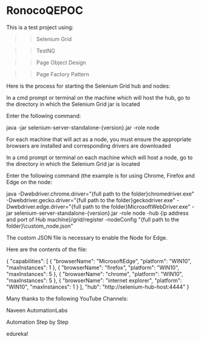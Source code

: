 # RonocoQEPOC
This is a test project using:

>> Selenium Grid

>> TestNG

>> Page Object Design

>> Page Factory Pattern

Here is the process for starting the Selenium Grid hub and nodes:

In a cmd prompt or terminal on the machine which will host the hub, go to the directory in which the Selenium Grid jar is located

Enter the following command:

  java -jar selenium-server-standalone-{version}.jar -role node
  
For each machine that will act as a node, you must ensure the appropriate browsers are installed and corresponding drivers are downloaded

In a cmd prompt or terminal on each machine which will host a node, go to the directory in which the Selenium Grid jar is located

Enter the following command (the example is for using Chrome, Firefox and Edge on the node:

  java -Dwebdriver.chrome.driver="{full path to the folder}chromedriver.exe" -Dwebdriver.gecko.driver="{full path to the folder}geckodriver.exe" -Dwebdriver.edge.driver="{full path to the folder}MicrosoftWebDriver.exe" -jar selenium-server-standalone-{version}.jar -role node -hub {ip address and port of Hub machine}/grid/register -nodeConfig "{full path to the folder}\custom_node.json"
  
The custom JSON file is necessary to enable the Node for Edge. 

Here are the contents of the file:

 {
  "capabilities": [
    {
      "browserName": "MicrosoftEdge",
      "platform": "WIN10",
      "maxInstances": 1
    },
    {
      "browserName": "firefox",
      "platform": "WIN10",
      "maxInstances": 5
    },
    {
      "browserName": "chrome",
      "platform": "WIN10",
      "maxInstances": 5
    },
    {
      "browserName": "internet explorer",
      "platform": "WIN10",
      "maxInstances": 1
    }
  ],
  "hub": "http://selenium-hub-host:4444"
}

Many thanks to the following YouTube Channels:

  Naveen AutomationLabs
  
  Automation Step by Step
  
  edureka!


